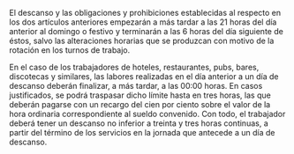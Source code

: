 El descanso y las obligaciones y prohibiciones establecidas al respecto en los dos artículos anteriores empezarán a más tardar a las 21 horas del día anterior al domingo o festivo y terminarán a las 6 horas del día siguiente de éstos, salvo las alteraciones horarias que se produzcan con motivo de la rotación en los turnos de trabajo.

En el caso de los trabajadores de hoteles, restaurantes, pubs, bares, discotecas y similares, las labores realizadas en el día anterior a un día de descanso deberán finalizar, a más tardar, a las 00:00 horas. En casos justificados, se podrá traspasar dicho límite hasta en tres horas, las que deberán pagarse con un recargo del cien por ciento sobre el valor de la hora ordinaria correspondiente al sueldo convenido. Con todo, el trabajador deberá tener un descanso no inferior a treinta y tres horas continuas, a partir del término de los servicios en la jornada que antecede a un día de descanso.